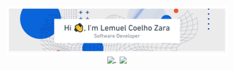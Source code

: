 <div align="center">
  <img align="center" src="assets/bfa94390-6097-4d7e-a342-9f63bd48307c.png" />
</div>

<div align="center">
  <a href="mailto:lemuel.czara@gmail.com">
     <img align="center"src="https://img.shields.io/badge/Gmail-DB4437?style=flat-square&logo=gmail&logoColor=white" />
  </a>
  &nbsp;
  <a href="https://www.linkedin.com/in/lemuelzara" target="_blank">
    <img align="center" src="https://img.shields.io/badge/Linkedin-0A66C2?style=flat-square&logo=linkedin&logoColor=white" />
  </a> 
</div>
